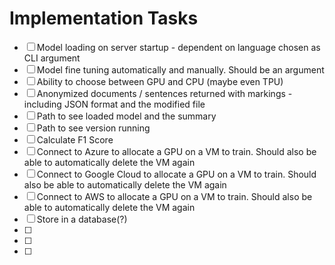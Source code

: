# Implementation Tasks

- [ ] Model loading on server startup - dependent on language chosen as CLI argument
- [ ] Model fine tuning automatically and manually. Should be an argument
- [ ] Ability to choose between GPU and CPU (maybe even TPU)
- [ ] Anonymized documents / sentences returned with markings - including JSON format and the modified file
- [ ] Path to see loaded model and the summary
- [ ] Path to see version running
- [ ] Calculate F1 Score
- [ ] Connect to Azure to allocate a GPU on a VM to train. Should also be able to automatically delete the VM again
- [ ] Connect to Google Cloud to allocate a GPU on a VM to train. Should also be able to automatically delete the VM again
- [ ] Connect to AWS to allocate a GPU on a VM to train. Should also be able to automatically delete the VM again
- [ ] Store in a database(?)
- [ ] 
- [ ] 
- [ ] 